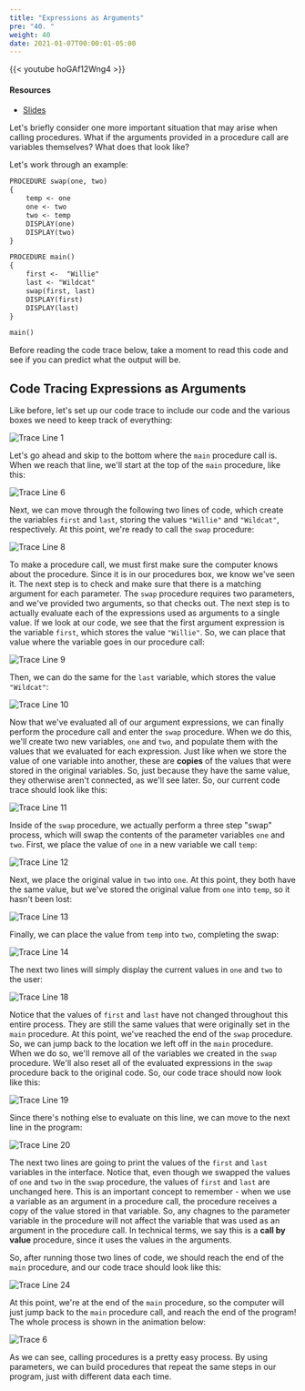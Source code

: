 ```yaml
---
title: "Expressions as Arguments"
pre: "40. "
weight: 40
date: 2021-01-07T00:00:01-05:00
---
```


{{< youtube hoGAf12Wng4 >}}

#### Resources

* <a href="slides" target="_blank">Slides</a>

Let's briefly consider one more important situation that may arise when calling procedures. What if the arguments provided in a procedure call are variables themselves? What does that look like?

Let's work through an example:

```tex
PROCEDURE swap(one, two)
{
    temp <- one
    one <- two
    two <- temp
    DISPLAY(one)
    DISPLAY(two)
}

PROCEDURE main()
{
    first <-  "Willie"
    last <- "Wildcat"
    swap(first, last)
    DISPLAY(first)
    DISPLAY(last)
}

main()
```

Before reading the code trace below, take a moment to read this code and see if you can predict what the output will be.

## Code Tracing Expressions as Arguments

Like before, let's set up our code trace to include our code and the various boxes we need to keep track of everything:

![Trace Line 1](/cc110/images/lab2/trace6_1.png)

Let's go ahead and skip to the bottom where the `main` procedure call is. When we reach that line, we'll start at the top of the `main` procedure, like this:

![Trace Line 6](/cc110/images/lab2/trace6_6.png)

Next, we can move through the following two lines of code, which create the variables `first` and `last`, storing the values `"Willie"` and `"Wildcat"`, respectively. At this point, we're ready to call the `swap` procedure:

![Trace Line 8](/cc110/images/lab2/trace6_8.png)

To make a procedure call, we must first make sure the computer knows about the procedure. Since it is in our procedures box, we know we've seen it. The next step is to check and make sure that there is a matching argument for each parameter. The `swap` procedure requires two parameters, and we've provided two arguments, so that checks out. The next step is to actually evaluate each of the expressions used as arguments to a single value. If we look at our code, we see that the first argument expression is the variable `first`, which stores the value `"Willie"`. So, we can place that value where the variable goes in our procedure call:

![Trace Line 9](/cc110/images/lab2/trace6_9.png)

Then, we can do the same for the `last` variable, which stores the value `"Wildcat"`:

![Trace Line 10](/cc110/images/lab2/trace6_10.png)

Now that we've evaluated all of our argument expressions, we can finally perform the procedure call and enter the `swap` procedure. When we do this, we'll create two new variables, `one` and `two`, and populate them with the values that we evaluated for each expression. Just like when we store the value of one variable into another, these are **copies** of the values that were stored in the original variables. So, just because they have the same value, they otherwise aren't connected, as we'll see later. So, our current code trace should look like this:

![Trace Line 11](/cc110/images/lab2/trace6_11.png)

Inside of the `swap` procedure, we actually perform a three step "swap" process, which will swap the contents of the parameter variables `one` and `two`. First, we place the value of `one` in a new variable we call `temp`:

![Trace Line 12](/cc110/images/lab2/trace6_12.png)

Next, we place the original value in `two` into `one`. At this point, they both have the same value, but we've stored the original value from `one` into `temp`, so it hasn't been lost:

![Trace Line 13](/cc110/images/lab2/trace6_13.png)

Finally, we can place the value from `temp` into `two`, completing the swap:

![Trace Line 14](/cc110/images/lab2/trace6_14.png)

The next two lines will simply display the current values in `one` and `two` to the user:

![Trace Line 18](/cc110/images/lab2/trace6_18.png)

Notice that the values of `first` and `last` have not changed throughout this entire process. They are still the same values that were originally set in the `main` procedure. At this point, we've reached the end of the `swap` procedure. So, we can jump back to the location we left off in the `main` procedure. When we do so, we'll remove all of the variables we created in the `swap` procedure. We'll also reset all of the evaluated expressions in the `swap` procedure back to the original code. So, our code trace should now look like this:

![Trace Line 19](/cc110/images/lab2/trace6_19.png)

Since there's nothing else to evaluate on this line, we can move to the next line in the program:

![Trace Line 20](/cc110/images/lab2/trace6_20.png)

The next two lines are going to print the values of the `first` and `last` variables in the interface. Notice that, even though we swapped the values of `one` and `two` in the `swap` procedure, the values of `first` and `last` are unchanged here. This is an important concept to remember - when we use a variable as an argument in a procedure call, the procedure receives a copy of the value stored in that variable. So, any chagnes to the parameter variable in the procedure will not affect the variable that was used as an argument in the procedure call. In technical terms, we say this is a **call by value** procedure, since it uses the values in the arguments. 

So, after running those two lines of code, we should reach the end of the `main` procedure, and our code trace should look like this:

![Trace Line 24](/cc110/images/lab2/trace6_24.png)

At this point, we're at the end of the `main` procedure, so the computer will just jump back to the `main` procedure call, and reach the end of the program! The whole process is shown in the animation below:

![Trace 6](/cc110/images/lab2/trace6.gif)

As we can see, calling procedures is a pretty easy process. By using parameters, we can build procedures that repeat the same steps in our program, just with different data each time. 